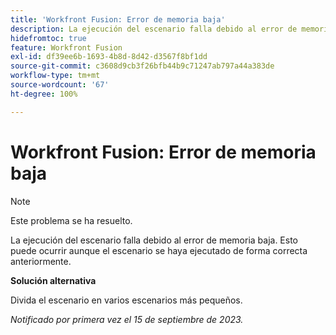 ```yaml
---
title: 'Workfront Fusion: Error de memoria baja'
description: La ejecución del escenario falla debido al error de memoria baja. Esto puede ocurrir aunque el escenario se haya ejecutado de forma correcta anteriormente.
hidefromtoc: true
feature: Workfront Fusion
exl-id: df39ee6b-1693-4b8d-8d42-d3567f8bf1dd
source-git-commit: c3608d9cb3f26bfb44b9c71247ab797a44a383de
workflow-type: tm+mt
source-wordcount: '67'
ht-degree: 100%

---
```


# Workfront Fusion: Error de memoria baja

>[!NOTE]
>
>Este problema se ha resuelto.

La ejecución del escenario falla debido al error de memoria baja. Esto puede ocurrir aunque el escenario se haya ejecutado de forma correcta anteriormente.

**Solución alternativa**

Divida el escenario en varios escenarios más pequeños.

_Notificado por primera vez el 15 de septiembre de 2023._
